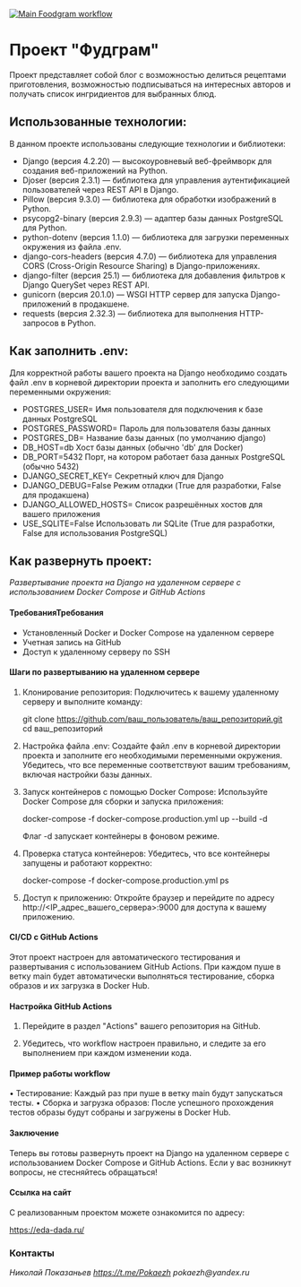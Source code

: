 [![Main Foodgram workflow](https://github.com/Pokaezh/foodgram/actions/workflows/main.yml/badge.svg)](https://github.com/Pokaezh/foodgram/actions/workflows/main.yml)


# Проект "Фудграм"

Проект представляет собой блог с возможностью делиться рецептами приготовления, возможностью подписываться на интересных авторов и получать список ингридиентов для выбранных блюд.

## Использованные технологии:

В данном проекте использованы следующие технологии и библиотеки:

- Django (версия 4.2.20) — высокоуровневый веб-фреймворк для создания веб-приложений на Python.
- Djoser (версия 2.3.1) — библиотека для управления аутентификацией пользователей через REST API в Django.
- Pillow (версия 9.3.0) — библиотека для обработки изображений в Python.
- psycopg2-binary (версия 2.9.3) — адаптер базы данных PostgreSQL для Python.
- python-dotenv (версия 1.1.0) — библиотека для загрузки переменных окружения из файла .env.
- django-cors-headers (версия 4.7.0) — библиотека для управления CORS (Cross-Origin Resource Sharing) в Django-приложениях.
- django-filter (версия 25.1) — библиотека для добавления фильтров к Django QuerySet через REST API.
- gunicorn (версия 20.1.0) — WSGI HTTP сервер для запуска Django-приложений в продакшене.
- requests (версия 2.32.3) — библиотека для выполнения HTTP-запросов в Python.

## Как заполнить .env:
Для корректной работы вашего проекта на Django необходимо создать файл .env в корневой директории проекта и заполнить его следующими переменными окружения:

- POSTGRES_USER=           Имя пользователя для подключения к базе данных PostgreSQL
- POSTGRES_PASSWORD=       Пароль для пользователя базы данных
- POSTGRES_DB=             Название базы данных (по умолчанию django)
- DB_HOST=db               Хост базы данных (обычно 'db' для Docker)
- DB_PORT=5432             Порт, на котором работает база данных PostgreSQL (обычно 5432)
- DJANGO_SECRET_KEY=       Секретный ключ для Django
- DJANGO_DEBUG=False       Режим отладки (True для разработки, False для продакшена)
- DJANGO_ALLOWED_HOSTS=    Список разрешённых хостов для вашего приложения
- USE_SQLITE=False         Использовать ли SQLite (True для разработки, False для использования PostgreSQL)

## Как развернуть проект:

*Развертывание проекта на Django на удаленном сервере с использованием Docker Compose и GitHub Actions*

#### ТребованияТребования

- Установленный Docker и Docker Compose на удаленном сервере
- Учетная запись на GitHub
- Доступ к удаленному серверу по SSH

#### Шаги по развертыванию на удаленном сервере

1. Клонирование репозитория:
   Подключитесь к вашему удаленному серверу и выполните команду:
   
   git clone https://github.com/ваш_пользователь/ваш_репозиторий.git
   cd ваш_репозиторий
   

2. Настройка файла .env:
   Создайте файл .env в корневой директории проекта и заполните его необходимыми переменными окружения. Убедитесь, что все переменные соответствуют вашим требованиям, включая настройки базы данных.

3. Запуск контейнеров с помощью Docker Compose:
   Используйте Docker Compose для сборки и запуска приложения:
   
   docker-compose -f docker-compose.production.yml up --build -d
   
   Флаг -d запускает контейнеры в фоновом режиме.

4. Проверка статуса контейнеров:
   Убедитесь, что все контейнеры запущены и работают корректно:
   
   docker-compose -f docker-compose.production.yml ps
   

5. Доступ к приложению:
   Откройте браузер и перейдите по адресу http://<IP_адрес_вашего_сервера>:9000 для доступа к вашему приложению.

#### CI/CD с GitHub Actions

Этот проект настроен для автоматического тестирования и развертывания с использованием GitHub Actions. При каждом пуше в ветку main будет автоматически выполняться тестирование, сборка образов и их загрузка в Docker Hub.

#### Настройка GitHub Actions

1. Перейдите в раздел "Actions" вашего репозитория на GitHub.

2. Убедитесь, что workflow настроен правильно, и следите за его выполнением при каждом изменении кода.

#### Пример работы workflow

• Тестирование: Каждый раз при пуше в ветку main будут запускаться тесты.
• Сборка и загрузка образов: После успешного прохождения тестов образы будут собраны и загружены в Docker Hub.

#### Заключение

Теперь вы готовы развернуть проект на Django на удаленном сервере с использованием Docker Compose и GitHub Actions. Если у вас возникнут вопросы, не стесняйтесь обращаться!

#### Ссылка на сайт

С реализованным проектом можете ознакомится по адресу:

https://eda-dada.ru/

### Контакты
_Николай Показаньев   https://t.me/Pokaezh   pokaezh@yandex.ru_
